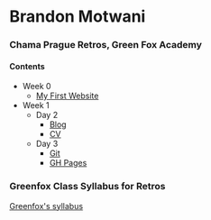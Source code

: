 # Brandon Motwani
### Chama Prague Retros, Green Fox Academy

#### Contents

* Week 0
  * [My First Website](https://github.com/green-fox-academy/bran-mot/tree/master/week-00/myFirstWebsite)
* Week 1
  * Day 2
    * [Blog](https://github.com/green-fox-academy/bran-mot/tree/master/week-01/day-02/blog)
    * [CV](https://github.com/green-fox-academy/bran-mot/tree/master/week-01/day-02/cv)
  * Day 3
    * [Git](https://github.com/green-fox-academy/bran-mot/tree/master/week-01/day-03)
    * [GH Pages](https://bran-mot.github.io)

### Greenfox Class Syllabus for Retros
[Greenfox's syllabus](https://github.com/green-fox-academy/chama-retros-syllabus "Chama Syllabus")
